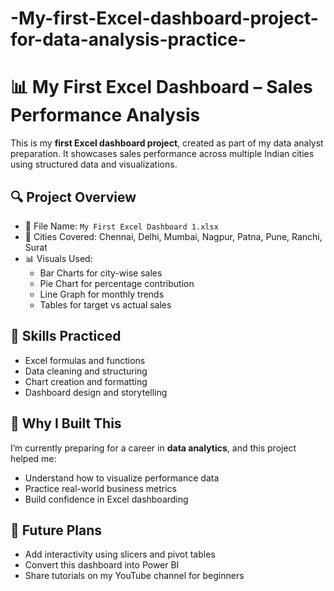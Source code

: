 # -My-first-Excel-dashboard-project-for-data-analysis-practice-
# 📊 My First Excel Dashboard – Sales Performance Analysis

This is my **first Excel dashboard project**, created as part of my data analyst preparation. It showcases sales performance across multiple Indian cities using structured data and visualizations.

## 🔍 Project Overview

- 📁 File Name: `My First Excel Dashboard 1.xlsx`
- 📍 Cities Covered: Chennai, Delhi, Mumbai, Nagpur, Patna, Pune, Ranchi, Surat
- 📊 Visuals Used:
  - Bar Charts for city-wise sales
  - Pie Chart for percentage contribution
  - Line Graph for monthly trends
  - Tables for target vs actual sales

## 🧠 Skills Practiced

- Excel formulas and functions
- Data cleaning and structuring
- Chart creation and formatting
- Dashboard design and storytelling

## 🎯 Why I Built This

I’m currently preparing for a career in **data analytics**, and this project helped me:
- Understand how to visualize performance data
- Practice real-world business metrics
- Build confidence in Excel dashboarding

## 📌 Future Plans

- Add interactivity using slicers and pivot tables
- Convert this dashboard into Power BI
- Share tutorials on my YouTube channel for beginners
